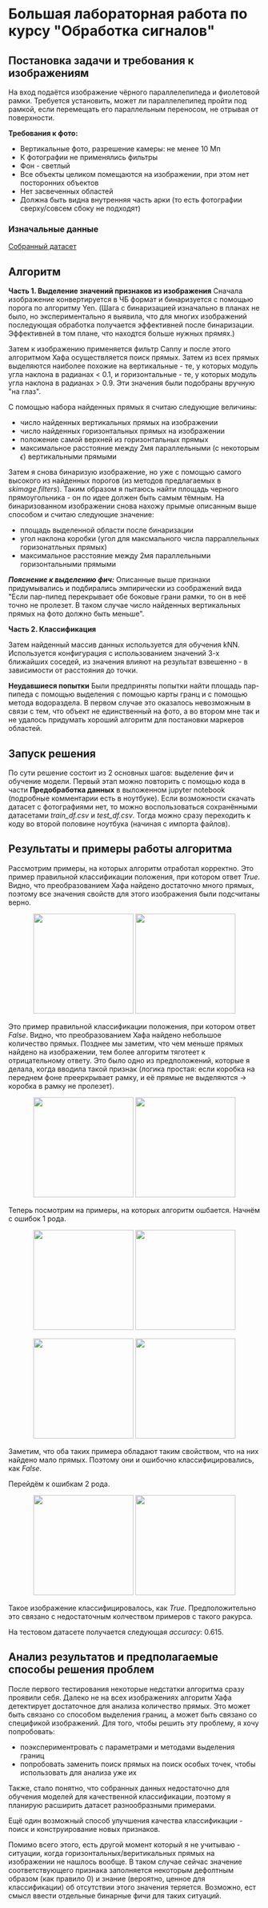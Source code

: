 # Большая лабораторная работа по курсу "Обработка сигналов"

## Постановка задачи и требования к изображениям
На вход подаётся изображение чёрного параллелепипеда и фиолетовой рамки. Требуется установить, может ли параллелепипед пройти под рамкой, если перемещать его параллельным переносом, не отрывая от поверхности.

**Требования к фото:** 

- Вертикальные фото, разрешение камеры: не менее 10 Мп
- К фотографии не применялись фильтры
- Фон - светлый
- Все объекты целиком помещаются на изображении, при этом нет посторонних объектов
- Нет засвеченных областей
- Должна быть видна внутренняя часть арки (то есть фотографии сверху/совсем сбоку не подходят)

### Изначальные данные
[Собранный датасет](https://drive.google.com/drive/folders/1Jr4W6rxadaJREGK3urXD3iNPU_d2JivA?usp=sharing)

## Алгоритм
**Часть 1. Выделение значений признаков из изображения**
Сначала изображение конвертируется в ЧБ формат и бинаризуется c помощью порога по алгоритму Yen. (Шага с бинаризацией изначально в планах не было, но экспериментально я выявила, что для многих изображений последующая обработка получается эффективней после бинаризации. Эффективней в том плане, что находтся больше нужных прямях.)

Затем к изображению применяется фильтр Canny и после этого алгоритмом Хафа осуществляется поиск прямых. Затем из всех прямых выделяются наиболее похожие на вертикальные - те, у которых модуль угла наклона в радианах < 0.1, и горизонтальные - те, у которых модуль угла наклона в радианах > 0.9. Эти значения были подобраны вручную "на глаз".

С помощью набора найденных прямых я считаю следующие величины:
- число найденных вертикальных прямых на изображении
- число найденных горизонтальных прямых на изображении
- положение самой верхней из горизонтальных прямых
- максимальное расстояние между 2мя параллельными (с некоторым $\epsilon$) вертикальными прямыми

Затем я снова бинаризую изображение, но уже с помощью самого высокого из найденных порогов (из методов предлагаемых в *skimage.filters*). Таким образом я пытаюсь найти площадь черного прямоугольника - он по идее должен быть самым тёмным. На бинаризованном изображении снова нахожу прымые описанным выше способом и считаю следующие значение:
- площадь выделенной области после бинаризации
- угол наклона коробки (угол для максмального числа парраллельных горизонатльных прямых)
- максимальное расстояние между 2мя параллельными горизонтальными прямыми

***Пояснение к выделению фич:***
Описанные выше признаки придумывались и подбирались эмпирически из соображений вида "Если пар-пипед перекрывает обе боковые грани рамки, то он в неё точно не пролезет. В таком случае число найденных вертикальных прямых на фото должно быть меньше".

**Часть 2. Классификация**

Затем найденный массив данных используется для обучения kNN. Используется конфигурация с использованием значений 3-х ближайших соседей, из значения влияют на результат взвешенно - в зависимости от расстояния до точки.


**Неудавшиеся попытки**
Были предприняты попытки найти площадь пар-пипеда с помощью выделения с помощью карты гранц и с помощью метода водораздела. В первом случае это оказалось невозможным в связи с тем, что объект не единственный на фото, а во втором мне так и не удалось придумать хороший алгоритм для постановки маркеров областей.

## Запуск решения
По сути решение состоит из 2 основных шагов: выделение фич и обучение модели. Первый этап можно повторить с помощью кода в части **Предобработка данных** в выложенном jupyter notebook (подробные комментарии есть в ноутбуке). Если возможности скачать датасет с фотографиями нет, то можно воспользоваться сохранёнными датасетами *train_df.csv* и *test_df.csv*. Тогда можно сразу переходить к коду во второй половине ноутбука (начиная с импорта файлов).

## Результаты и примеры работы алгоритма
Рассмотрим примеры, на которых алгоритм отработал корректно. Это пример правильной классификации положения, при котором ответ *True*. Видно, что преобразованием Хафа найдено достаточно много прямых, поэтому все значения свойств для этого изображения были подсчитаны верно.

<p align="middle">
  <img src="/examples/pos-right.png" width="200" />
  <img src="/examples/pos-right-huff.png" width="200" /> 
</p>

Это пример правильной классификации положения, при котором ответ *False*. Видно, что преобразованием Хафа найдено небольшое количество прямых. Позднее мы заметим, что чем меньше прямых найдено на изображении, тем более алгоритм тяготеет к отрицательному ответу. Это было одно из предположений, которые я делала, когда вводила такой признак (логика простая: если коробка на переднем фоне прееркрывает рамку, и её прямые не выделяются -> коробка в рамку не пролезет).

<p align="middle">
  <img src="/examples/neg-right.png" width="200" />
  <img src="/examples/neg-right-huff.png" width="200" /> 
</p>

Теперь посмотрим на примеры, на которых алгоритм ошбается. Начнём с ошибок 1 рода.

<p align="middle">
  <img src="/examples/error.png" width="200" />
  <img src="/examples/error1-huff.png" width="200" /> 
</p>

<p align="middle">
  <img src="/examples/error1-ex2.png" width="200" />
  <img src="/examples/error1-ex2-huff.png" width="200" /> 
</p>

Заметим, что оба таких примера обладают таким свойством, что на них найдено мало прямых. Поэтому они и ошибочно классифицировались, как *False*.

Перейдём к ошибкам 2 рода.
<p align="middle">
  <img src="/examples/error2.png" width="200" />
  <img src="/examples/error2-huff.png" width="200" /> 
</p>

Такое изображение классифицировалось, как *True*. Предположительно это связано с недостаточным колчеством примеров с такого ракурса.

На тестовом датасете получается следующая *accuracy*: 0.615.
## Анализ результатов и предполагаемые способы решения проблем

После первого тестирования некоторые недстатки алгоритма сразу проявили себя.
Далеко не на всех изображениях алгоритм Хафа детектирует достаточное для анализа количество прямых. Это может быть связано со способом выделения границ, а может быть связано со спецификой изображений. Для того, чтобы решить эту проблему, я хочу попробовать:
- поэкспериментровать с параметрами и методами выделения границ
- попробовать заменить поиск прямых на поиск особых точек, чтобы использовать для анализа уже их

Также, стало понятно, что собранных данных недостаточно для обучения моделей для качественной классификации, поэтому я планирую расширить датасет разнообразными примерами.

Ещё один возможный способ улучшения качества классификации - поиск и конструирование новых признаков. 

Помимо всего этого, есть другой момент который я не учитываю - ситуации, когда горизонтальных/веритикальных прямых на изображении не нашлось вообще. В таком случае сейчас значение соответствующего признака заполняется некоторым дефолтным образом (как правило 0) и знание (вероятно, ценное для классификации) об отсутствии этого значения теряется. Возможно, ест смысл ввести отдельные бинарные фичи для таких ситуаций.